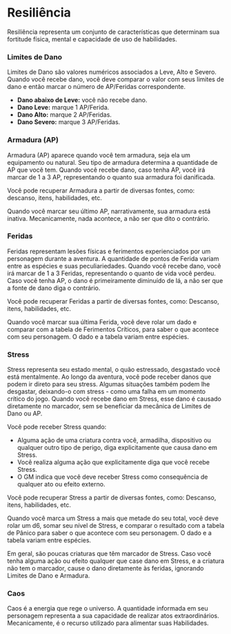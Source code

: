 # Resiliência

Resiliência representa um conjunto de características que determinam sua fortitude física, mental e capacidade de uso de habilidades.

### Limites de Dano <a href="#limites-de-dano" id="limites-de-dano"></a>

Limites de Dano são valores numéricos associados a Leve, Alto e Severo. Quando você recebe dano, você deve comparar o valor com seus limites de dano e então marcar o número de AP/Feridas correspondente.

* **Dano abaixo de Leve:** você não recebe dano.
* **Dano Leve:** marque 1 AP/Ferida.
* **Dano Alto:** marque 2 AP/Feridas.
* **Dano Severo:** marque 3 AP/Feridas.

### Armadura (AP) <a href="#armadura-ap" id="armadura-ap"></a>

Armadura (AP) aparece quando você tem armadura, seja ela um equipamento ou natural. Seu tipo de armadura determina a quantidade de AP que você tem. Quando você recebe dano, caso tenha AP, você irá marcar de 1 a 3 AP, representando o quanto sua armadura foi danificada.

Você pode recuperar Armadura a partir de diversas fontes, como: descanso, itens, habilidades, etc.

Quando você marcar seu último AP, narrativamente, sua armadura está inativa. Mecanicamente, nada acontece, a não ser que dito o contrário.

### Feridas <a href="#feridas" id="feridas"></a>

Feridas representam lesões físicas e ferimentos experienciados por um personagem durante a aventura. A quantidade de pontos de Ferida variam entre as espécies e suas peculiariedades. Quando você recebe dano, você irá marcar de 1 a 3 Feridas, representando o quanto de vida você perdeu. Caso você tenha AP, o dano é primeiramente diminuído de lá, a não ser que a fonte de dano diga o contrário.

Você pode recuperar Feridas a partir de diversas fontes, como: Descanso, itens, habilidades, etc.

Quando você marcar sua última Ferida, você deve rolar um dado e comparar com a tabela de Ferimentos Críticos, para saber o que acontece com seu personagem. O dado e a tabela variam entre espécies.

### Stress <a href="#stress" id="stress"></a>

Stress representa seu estado mental, o quão estressado, desgastado você está mentalmente. Ao longo da aventura, você pode receber danos que podem ir direto para seu stress. Algumas situações também podem lhe desgastar, deixando-o com stress - como uma falha em um momento crítico do jogo. Quando você recebe dano em Stress, esse dano é causado diretamente no marcador, sem se beneficiar da mecânica de Limites de Dano ou AP.

Você pode receber Stress quando:

* Alguma ação de uma criatura contra você, armadilha, dispositivo ou qualquer outro tipo de perigo, diga explicitamente que causa dano em Stress.
* Você realiza alguma ação que explicitamente diga que você recebe Stress.
* O GM indica que você deve receber Stress como consequência de qualquer ato ou efeito externo.

Você pode recuperar Stress a partir de diversas fontes, como: Descanso, itens, habilidades, etc.

Quando você marca um Stress a mais que metade do seu total, você deve rolar um d6, somar seu nível de Stress, e comparar o resultado com a tabela de Pânico para saber o que acontece com seu personagem. O dado e a tabela variam entre espécies.

Em geral, são poucas criaturas que têm marcador de Stress. Caso você tenha alguma ação ou efeito qualquer que case dano em Stress, e a criatura não tem o marcador, cause o dano diretamente às feridas, ignorando Limites de Dano e Armadura.

### Caos <a href="#caos" id="caos"></a>

Caos é a energia que rege o universo. A quantidade informada em seu personagem representa a sua capacidade de realizar atos extraordinários. Mecanicamente, é o recurso utilizado para alimentar suas Habilidades.
